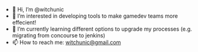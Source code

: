 - 👋 Hi, I’m @witchunic
- 👀 I’m interested in developing tools to make gamedev teams more effecient!
- 🌱 I’m currently learning different options to upgrade my processes (e.g. migrating from concourse to jenkins)
- 📫 How to reach me: witchunic@gmail.com

<!---
witchunic/witchunic is a ✨ special ✨ repository because its `README.md` (this file) appears on your GitHub profile.
You can click the Preview link to take a look at your changes.
--->
